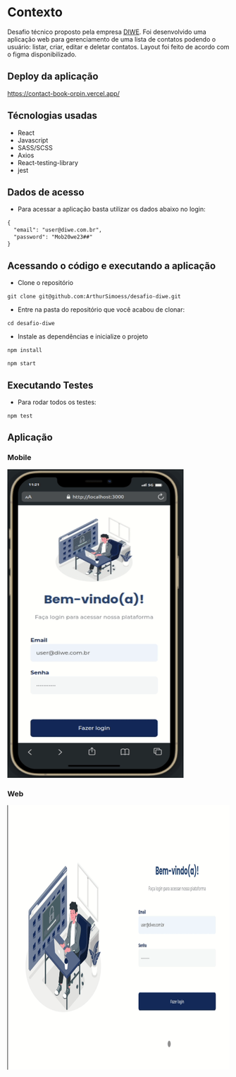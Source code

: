 # Contexto

Desafio técnico proposto pela empresa [DIWE](https://diwe.com.br/). 
Foi desenvolvido uma aplicação web para gerenciamento de uma lista de contatos
podendo o usuário: listar, criar, editar e deletar contatos. Layout foi feito de
acordo com o figma disponibilizado.


## Deploy da aplicação

https://contact-book-orpin.vercel.app/

## Técnologias usadas

- React
- Javascript
- SASS/SCSS
- Axios
- React-testing-library
- jest

## Dados de acesso

- Para acessar a aplicação basta utilizar os dados abaixo no login:

```
{
  "email": "user@diwe.com.br",
  "password": "Mob20we23##"
}
```

## Acessando o código e executando a aplicação

- Clone o repositório

```
git clone git@github.com:ArthurSimoess/desafio-diwe.git
```

- Entre na pasta do repositório que você acabou de clonar:

```
cd desafio-diwe

```

- Instale as dependências e inicialize o projeto

```
npm install
```
```
npm start
```

## Executando Testes

- Para rodar todos os testes:

```
npm test
```

## Aplicação

### Mobile
<p>
   <img width="400" height="700" src="src/assets/videos/diweMobile.gif" />
</p>

### Web

<p>
  <img width="700" height="600" src="src/assets/videos/gifDiweWeb.gif" />
</p>

